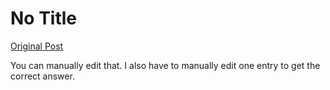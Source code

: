 # No Title

[Original Post](https://discourse.onlinedegree.iitm.ac.in/t/165959/216)

<p>You can manually edit that. I also have to manually edit one entry to get the correct answer.</p>
